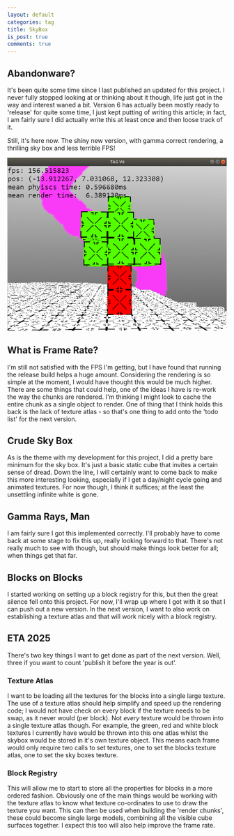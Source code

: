 ```yaml
---
layout: default
categories: tag
title: SkyBox
is_post: true
comments: true
---
```


## Abandonware?

It's been quite some time since I last published an updated for this project.
I never fully stopped looking at or thinking about it though, life just got in the way and interest waned a bit.
Version 6 has actually been mostly ready to 'release' for quite some time, I just kept putting of writing this article;
in fact, I am fairly sure I did actually write this at least once and then loose track of it.

Still, it's here now.
The shiny new version, with gamma correct rendering, a thrilling sky box and less terrible FPS!

![Sample of V6](/images/tag/v6/sample.png)

## What is Frame Rate?

I'm still not satisfied with the FPS I'm getting, but I have found that running the release build helps a huge amount.
Considering the rendering is so simple at the moment, I would have thought this would be much higher.
There are some things that could help, one of the ideas I have is re-work the way the chunks are rendered.
I'm thinking I might look to cache the entire chunk as a single object to render.
One of thing that I think holds this back is the lack of texture atlas - so that's one thing to add onto the 'todo list' for the next version.

## Crude Sky Box

As is the theme with my development for this project, I did a pretty bare minimum for the sky box.
It's just a basic static cube that invites a certain sense of dread.
Down the line, I will certainly want to come back to make this more interesting looking, especially if I get a day/night cycle going and animated textures.
For now though, I think it suffices;
at the least the unsettling infinite white is gone.

## Gamma Rays, Man

I am fairly sure I got this implemented correctly.
I'll probably have to come back at some stage to fix this up, really looking forward to that.
There's not really much to see with though, but should make things look better for all;
when things get that far.

## Blocks on Blocks

I started working on setting up a block registry for this, but then the great silence fell onto this project.
For now, I'll wrap up where I got with it so that I can push out a new version.
In the next version, I want to also work on establishing a texture atlas and that will work nicely with a block registry.

## ETA 2025

There's two key things I want to get done as part of the next version.
Well, three if you want to count 'publish it before the year is out'.

### Texture Atlas

I want to be loading all the textures for the blocks into a single large texture.
The use of a texture atlas should help simplify and speed up the rendering code;
I would not have check on every block if the texture needs to be swap, as it never would (per block).
Not _every_ texture would be thrown into a single texture atlas though.
For example, the green, red and white block textures I currently have would be thrown into this one atlas whilst the skybox would be stored in it's own texture object.
This means each frame would only require two calls to set textures, one to set the blocks texture atlas, one to set the sky boxes texture.

### Block Registry

This will allow me to start to store all the properties for blocks in a more ordered fashion.
Obviously one of the main things would be working with the texture atlas to know what texture co-ordinates to use to draw the texture you want.
This can then be used when building the 'render chunks', these could become single large models, combining all the visible cube surfaces together.
I expect this too will also help improve the frame rate.

